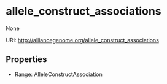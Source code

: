 # allele_construct_associations

None

URI: http://alliancegenome.org/allele_construct_associations



<!-- no inheritance hierarchy -->


## Properties

 * Range: AlleleConstructAssociation



